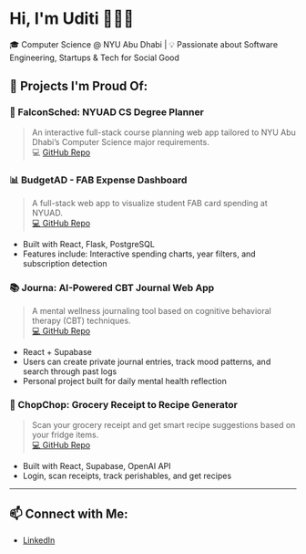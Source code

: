 # Hi, I'm Uditi 👩🏻‍💻

🎓 Computer Science @ NYU Abu Dhabi | 💡 Passionate about Software Engineering, Startups & Tech for Social Good


## 🚀 Projects I'm Proud Of:

### 📅 FalconSched: NYUAD CS Degree Planner  
> An interactive full-stack course planning web app tailored to NYU Abu Dhabi’s Computer Science major requirements.  
💻 [GitHub Repo](https://github.com/uditisharmaaa/falcon-Sched)


### 📊 BudgetAD - FAB Expense Dashboard
> A full-stack web app to visualize student FAB card spending at NYUAD.  
[💻 GitHub Repo](https://github.com/uditisharmaaa/BudgetAD)

- Built with React, Flask, PostgreSQL
- Features include: Interactive spending charts, year filters, and subscription detection


### 📚 Journa: AI-Powered CBT Journal Web App
> A mental wellness journaling tool based on cognitive behavioral therapy (CBT) techniques.  
[💻 GitHub Repo](https://github.com/uditisharmaaa/Journa)

- React + Supabase
- Users can create private journal entries, track mood patterns, and search through past logs
- Personal project built for daily mental health reflection
  

### 🛒 ChopChop: Grocery Receipt to Recipe Generator
> Scan your grocery receipt and get smart recipe suggestions based on your fridge items.  
[💻 GitHub Repo](https://github.com/uditisharmaaa/ChopChop)

- Built with React, Supabase, OpenAI API
- Login, scan receipts, track perishables, and get recipes

---

## 📫 Connect with Me:
- [LinkedIn](https://www.linkedin.com/in/sharmauditi/)
